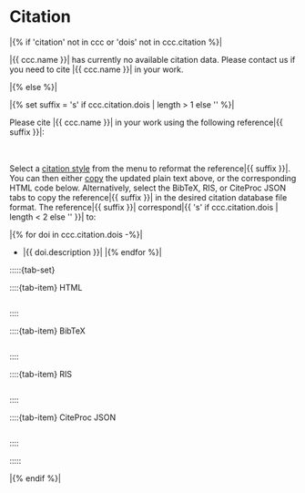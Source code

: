 # Citation

|{% if 'citation' not in ccc or 'dois' not in ccc.citation %}|

|{{ ccc.name }}| has currently no available citation data.
Please contact us if you need to cite |{{ ccc.name }}| in your work. 

|{% else %}|

|{% set suffix = 's' if ccc.citation.dois | length > 1 else '' %}|

Please cite |{{ ccc.name }}| in your work 
using the following reference|{{ suffix }}|:

<ul id="project-citations-rendered">
    <!-- Rendered API responses will be displayed here -->
</ul>

<div>
  <select id="citation-style-dropdown" onchange="fetchAPI()" style="visibility: hidden;">
    <option value="" disabled selected>Select a citation style</option>
    <!-- Options will be dynamically loaded here -->
  </select>
</div>

Select a [citation style](https://github.com/citation-style-language/styles)
from the menu to reformat the reference|{{ suffix }}|.
You can then either [copy](#help-copy-button) the updated plain text above,
or the corresponding HTML code below.
Alternatively, select the BibTeX, RIS, or CiteProc JSON tabs
to copy the reference|{{ suffix }}| in the desired citation database file format.
The reference|{{ suffix }}| correspond|{{ 's' if ccc.citation.dois | length < 2 else '' }}| to:

|{% for doi in ccc.citation.dois -%}|
- |{{ doi.description }}|
|{% endfor %}|


:::::{tab-set}

::::{tab-item} HTML

<!-- 
Wrap in `<div><pre>` to add coppy button.
Ref: https://sphinx-copybutton.readthedocs.io/en/latest/use.html#add-or-remove-copy-buttons-to-any-element-with-a-css-selector
-->
<div class="highlight">
    <pre><div id="project-citations-html"><!-- API response will be displayed here --></div></pre>
</div>
::::


::::{tab-item} BibTeX

<div class="highlight">
    <pre><div id="project-citations-bib"><!-- API response will be displayed here --></div></pre>
</div>
::::


::::{tab-item} RIS

<div class="highlight">
    <pre><div id="project-citations-ris"><!-- API response will be displayed here --></div></pre>
</div>
::::


::::{tab-item} CiteProc JSON

<div class="highlight">
    <pre><div id="project-citations-citeproc"><!-- API response will be displayed here --></div></pre>
</div>
::::


:::::


|{% endif %}|
